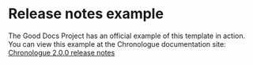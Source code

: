 # Release notes example

The Good Docs Project has an official example of this template in action.
You can view this example at the Chronologue documentation site: [Chronologue 2.0.0 release notes](https://docs-chronologue.netlify.app/docs/release-notes/)
